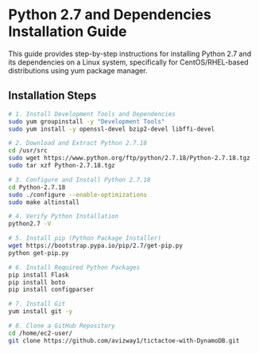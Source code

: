 # Python 2.7 and Dependencies Installation Guide

This guide provides step-by-step instructions for installing Python 2.7 and its dependencies on a Linux system, specifically for CentOS/RHEL-based distributions using yum package manager.

## Installation Steps

```bash
# 1. Install Development Tools and Dependencies
sudo yum groupinstall -y "Development Tools"
sudo yum install -y openssl-devel bzip2-devel libffi-devel

# 2. Download and Extract Python 2.7.18
cd /usr/src
sudo wget https://www.python.org/ftp/python/2.7.18/Python-2.7.18.tgz
sudo tar xzf Python-2.7.18.tgz

# 3. Configure and Install Python 2.7.18
cd Python-2.7.18
sudo ./configure --enable-optimizations
sudo make altinstall

# 4. Verify Python Installation
python2.7 -V

# 5. Install pip (Python Package Installer)
wget https://bootstrap.pypa.io/pip/2.7/get-pip.py
python get-pip.py

# 6. Install Required Python Packages
pip install Flask
pip install boto
pip install configparser

# 7. Install Git
yum install git -y

# 8. Clone a GitHub Repository
cd /home/ec2-user/
git clone https://github.com/avizway1/tictactoe-with-DynamoDB.git